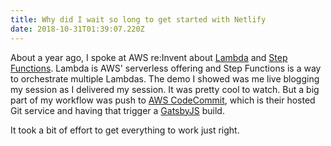 ```yaml
---
title: Why did I wait so long to get started with Netlify
date: 2018-10-31T01:39:07.220Z
---
```

About a year ago, I spoke at AWS re:Invent about [Lambda](https://aws.amazon.com/lambda/) and [Step Functions](https://aws.amazon.com/step-functions/). Lambda is AWS' serverless offering and Step Functions is a way to orchestrate multiple Lambdas. The demo I showed was me live blogging my session as I delivered my session. It was pretty cool to watch. But a big part of my workflow was push to [AWS CodeCommit](//aws.amazon.com/codecommit/), which is their hosted Git service and having that trigger a [GatsbyJS](//gatsbyjs.org) build. 

It took a bit of effort to get everything to work just right. 
